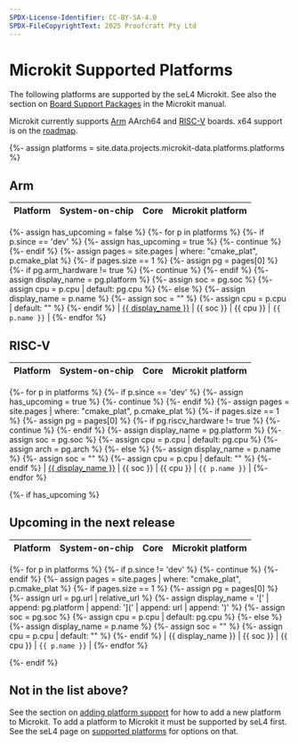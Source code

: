 ```yaml
---
SPDX-License-Identifier: CC-BY-SA-4.0
SPDX-FileCopyrightText: 2025 Proofcraft Pty Ltd
---
```


# Microkit Supported Platforms

The following platforms are supported by the seL4 Microkit. See also the section
on [Board Support Packages](manual/latest/#bsps) in the Microkit manual.

Microkit currently supports [Arm](#arm) AArch64 and [RISC-V](#risc-v) boards. x64
support is on the [roadmap](roadmap.html).

{%- assign platforms = site.data.projects.microkit-data.platforms.platforms %}

## Arm

| Platform | System-on-chip | Core | Microkit platform |
| -        |  -             | -    | -                 |

{%- assign has_upcoming = false %}
{%- for p in platforms %}
{%-   if p.since == 'dev' %}
{%-     assign has_upcoming = true %}
{%-     continue %}
{%-   endif %}
{%-   assign pages = site.pages | where: "cmake_plat", p.cmake_plat %}
{%-   if pages.size == 1 %}
{%-     assign pg = pages[0] %}
{%-     if pg.arm_hardware != true %}
{%-       continue %}
{%-     endif %}
{%-     assign display_name = pg.platform %}
{%-     assign soc = pg.soc %}
{%-     assign cpu = p.cpu | default: pg.cpu %}
{%-   else %}
{%-     assign display_name = p.name %}
{%-     assign soc = "" %}
{%-     assign cpu = p.cpu | default: "" %}
{%-    endif %}
| [{{ display_name }}](manual/latest/#{{p.name}}) | {{ soc }} | {{ cpu }} | `{{ p.name }}` |
{%- endfor %}

## RISC-V

| Platform | System-on-chip | Core | Microkit platform |
| -        |  -             | -    | -                 |

{%- for p in platforms %}
{%-   if p.since == 'dev' %}
{%-     assign has_upcoming = true %}
{%-     continue %}
{%-   endif %}
{%-   assign pages = site.pages | where: "cmake_plat", p.cmake_plat %}
{%-   if pages.size == 1 %}
{%-     assign pg = pages[0] %}
{%-     if pg.riscv_hardware != true %}
{%-       continue %}
{%-     endif %}
{%-     assign display_name = pg.platform %}
{%-     assign soc = pg.soc %}
{%-     assign cpu = p.cpu | default: pg.cpu %}
{%-     assign arch = pg.arch %}
{%-   else %}
{%-     assign display_name = p.name %}
{%-     assign soc = "" %}
{%-     assign cpu = p.cpu | default: "" %}
{%-    endif %}
| [{{ display_name }}](manual/latest/#{{p.name}}) | {{ soc }} | {{ cpu }} | `{{ p.name }}` |
{%- endfor %}

{%- if has_upcoming %}

## Upcoming in the next release

| Platform | System-on-chip | Core | Microkit platform |
| -        |  -             | -    | -                 |

{%- for p in platforms %}
{%-   if p.since != 'dev' %}
{%-     continue %}
{%-   endif %}
{%-   assign pages = site.pages | where: "cmake_plat", p.cmake_plat %}
{%-   if pages.size == 1 %}
{%-     assign pg = pages[0] %}
{%-     assign url = pg.url | relative_url %}
{%-     assign display_name = '[' | append: pg.platform | append: '](' | append: url | append: ')' %}
{%-     assign soc = pg.soc %}
{%-     assign cpu = p.cpu | default: pg.cpu %}
{%-   else %}
{%-     assign display_name = p.name %}
{%-     assign soc = "" %}
{%-     assign cpu = p.cpu | default: "" %}
{%-    endif %}
| {{ display_name }} | {{ soc }} | {{ cpu }} | `{{ p.name }}` |
{%- endfor %}

{%- endif %}

## Not in the list above?

See the section on [adding platform
support](manual/latest#adding-platform-support) for how to add a new platform to
Microkit. To add a platform to Microkit it must be supported by seL4 first. See
the seL4 page on [supported platforms](../../Hardware/#not-in-the-lists-above) for options on that.
